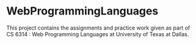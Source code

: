 # WebProgrammingLanguages
This project contains the assignments and practice work given as part of CS 6314 : Web Programming Languages at University of Texas at Dallas.
